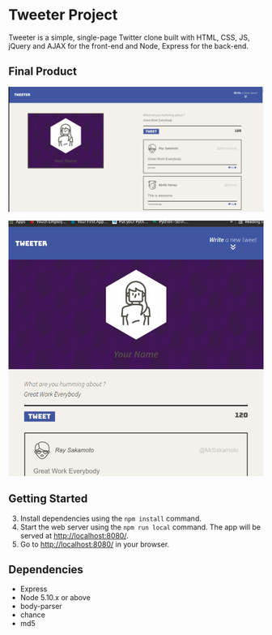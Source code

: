 # Tweeter Project

Tweeter is a simple, single-page Twitter clone built with HTML, CSS, JS, jQuery and AJAX for the front-end and Node, Express for the back-end.

## Final Product

!['Screenshot of the desktop version'](https://github.com/Muaadahmed/tweeter/blob/master/images/desktop.png?raw=true) 

!['Screenshot of the mobile version'](https://github.com/Muaadahmed/tweeter/blob/master/images/mobile.png?raw=true) 

## Getting Started

3. Install dependencies using the `npm install` command.
3. Start the web server using the `npm run local` command. The app will be served at <http://localhost:8080/>.
4. Go to <http://localhost:8080/> in your browser.

## Dependencies

- Express
- Node 5.10.x or above
- body-parser
- chance
- md5
